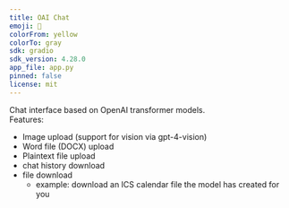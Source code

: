 ```yaml
---
title: OAI Chat
emoji: 🤖
colorFrom: yellow
colorTo: gray
sdk: gradio
sdk_version: 4.28.0
app_file: app.py
pinned: false
license: mit
---
```


Chat interface based on OpenAI transformer models. \
Features:
 * Image upload (support for vision via gpt-4-vision)
 * Word file (DOCX) upload
 * Plaintext file upload
 * chat history download
 * file download
   * example: download an ICS calendar file the model has created for you
